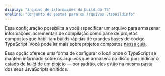 ```yaml
---
display: "Arquivo de informações da build do TS"
oneline: "Conjunto de pastas para os arquivos .tsbuildinfo"
---
```


Essa configuração possibilita a você especificar um arquivo para armazenar informações incrementais de compilação como parte de projetos compostos que habilitam
builds rápidas de grandes bases de código TypeScript. Você pode ler mais sobre projetos compostos [nesse guia](/docs/handbook/project-references.html).

Essa opção oferece uma forma de configurar o local onde o TypeScript se mantém informado sobre os arquivos que armazena no disco para
indicar o estado de build de um projeto &mdash; por padrão, eles estão na mesma pasta dos seus JavaScripts emitidos.
